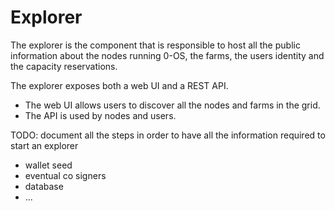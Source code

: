 # Explorer

The explorer is the component that is responsible to host all the public information about the nodes running 0-OS, the farms, the users identity and the capacity reservations.

The explorer exposes both a web UI and a REST API. 

- The web UI allows users to discover all the nodes and farms in the grid.
- The API is used by nodes and users.


TODO: document all the steps in order to have all the information required to start an explorer
- wallet seed
- eventual co signers
- database
- ...